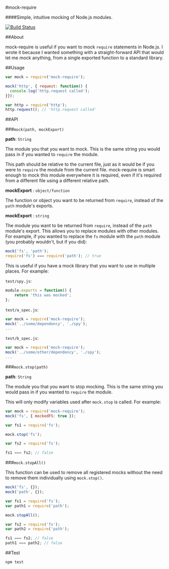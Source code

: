 #mock-require

####Simple, intuitive mocking of Node.js modules.

[![Build Status](https://travis-ci.org/boblauer/mock-require.svg)](https://travis-ci.org/boblauer/mock-require)

##About

mock-require is useful if you want to mock `require` statements in Node.js.  I wrote it because I wanted something with a straight-forward API that would let me mock anything, from a single exported function to a standard library.

##Usage

```javascript
var mock = require('mock-require');

mock('http', { request: function() {
  console.log('http.request called');
}});

var http = require('http');
http.request(); // 'http.request called'
```

##API

###`mock(path, mockExport)`

__path__: `String`

The module you that you want to mock.  This is the same string you would pass in if you wanted to `require` the module.

This path should be relative to the current file, just as it would be if you were to `require` the module from the current file.  mock-require is smart enough to mock this module everywhere it is required, even if it's required from a different file using a different relative path.

__mockExport__ : `object/function`

The function or object you want to be returned from `require`, instead of the `path` module's exports.

__mockExport__ : `string`

The module you want to be returned from `require`, instead of the `path` module's export.  This allows you to replace modules with other modules.  For example, if you wanted to replace the `fs` module with the `path` module (you probably wouldn't, but if you did):

```javascript
mock('fs', 'path');
require('fs') === require('path'); // true
```
This is useful if you have a mock library that you want to use in multiple places.  For example:

`test/spy.js`:
```javascript
module.exports = function() {
    return 'this was mocked';
};
```

`test/a_spec.js`:
```javascript
var mock = require('mock-require');
mock('../some/dependency', './spy');
...
```

`test/b_spec.js`:
```javascript
var mock = require('mock-require');
mock('../some/other/dependency', './spy');
...
```

###`mock.stop(path)`

__path__: `String`

The module you that you want to stop mocking.  This is the same string you would pass in if you wanted to `require` the module.

This will only modify variables used after `mock.stop` is called.  For example:

```javascript
var mock = require('mock-require');
mock('fs', { mockedFS: true });

var fs1 = require('fs');

mock.stop('fs');

var fs2 = require('fs');

fs1 === fs2; // false
```

###`mock.stopAll()`

This function can be used to remove all registered mocks without the need to remove them individually using `mock.stop()`.

```javascript
mock('fs', {});
mock('path', {});

var fs1 = require('fs');
var path1 = require('path');

mock.stopAll();

var fs2 = require('fs');
var path2 = require('path');

fs1 === fs2; // false
path1 === path2; // false
```

##Test

```
npm test
```
